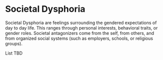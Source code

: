 # Societal Dysphoria

Societal Dysphoria are feelings surrounding the gendered expectations of day to day life. This ranges through personal interests, behavioral traits, or gender roles. Societal antagonizers come from the self, from others, and from organized social systems (such as employers, schools, or religious groups).



List TBD